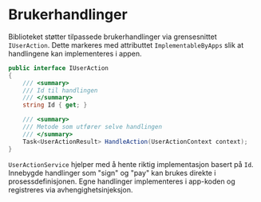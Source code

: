 # Brukerhandlinger

Biblioteket støtter tilpassede brukerhandlinger via grensesnittet `IUserAction`. Dette markeres med attributtet `ImplementableByApps` slik at handlingene kan implementeres i appen.

```csharp
public interface IUserAction
{
    /// <summary>
    /// Id til handlingen
    /// </summary>
    string Id { get; }

    /// <summary>
    /// Metode som utfører selve handlingen
    /// </summary>
    Task<UserActionResult> HandleAction(UserActionContext context);
}
```

`UserActionService` hjelper med å hente riktig implementasjon basert på `Id`.
Innebygde handlinger som "sign" og "pay" kan brukes direkte i prosessdefinisjonen.
Egne handlinger implementeres i app-koden og registreres via avhengighetsinjeksjon.
